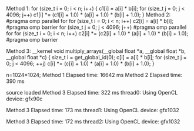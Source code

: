 Method 1:
    for (size_t i = 0; i < n; i++)
    {
        c1[i] = a[i] * b[i];
        for (size_t j = 0; j < 4096; j++)
            c1[i] *= (c1[i] + 1.0) * (a[i] + 1.0) * (b[i] + 1.0);
    }
Method 2:
#pragma omp parallel for
    for (size_t i = 0; i < n; i++)
        c2[i] = a[i] * b[i];
#pragma omp barrier
    for (size_t j = 0; j < 4096; j++)
#pragma omp parallel for
        for (size_t i = 0; i < n; i++)
            c2[i] *= (c2[i] + 1.0) * (a[i] + 1.0) * (b[i] + 1.0);
#pragma omp barrier

Method 3:
__kernel void multiply_arrays(__global float *a, __global float *b,
                              __global float *c) {
  size_t i = get_global_id(0);
  c[i] = a[i] * b[i];
  for (size_t j = 0; j < 4096; ++j)
    c[i] *= (c[i] + 1.0) * (a[i] + 1.0) * (b[i] + 1.0);
}

n=1024*1024;
Method 1 Elapsed time: 16642 ms
Method 2 Elapsed time: 390 ms

source loaded
Method 3 Elapsed time: 322 ms thread0: Using OpenCL device: gfx90c

Method 3 Elapsed time: 173 ms thread1: Using OpenCL device: gfx1032

Method 3 Elapsed time: 172 ms thread2: Using OpenCL device: gfx1032